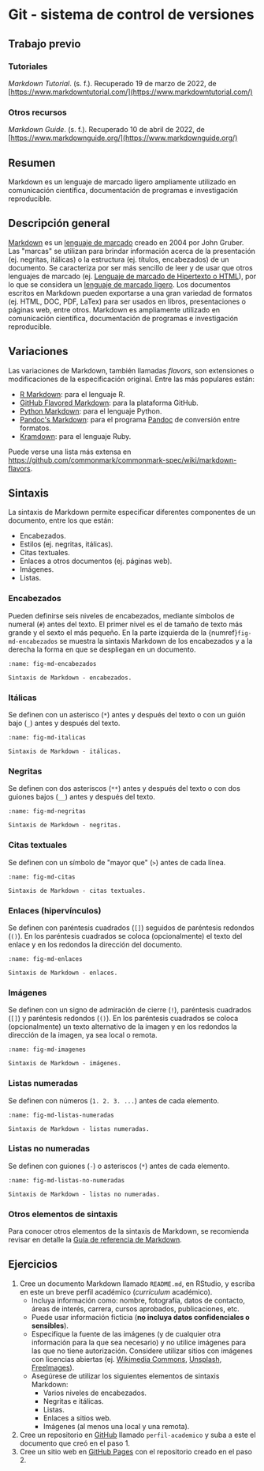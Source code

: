 # Git - sistema de control de versiones


## Trabajo previo

### Tutoriales
*Markdown Tutorial*. (s. f.). Recuperado 19 de marzo de 2022, de [https://www.markdowntutorial.com/](https://www.markdowntutorial.com/)

### Otros recursos
*Markdown Guide*. (s. f.). Recuperado 10 de abril de 2022, de [https://www.markdownguide.org/](https://www.markdownguide.org/)


## Resumen
Markdown es un lenguaje de marcado ligero ampliamente utilizado en comunicación científica, documentación de programas e investigación reproducible.


## Descripción general
[Markdown](https://daringfireball.net/projects/markdown/) es un [lenguaje de marcado](https://es.wikipedia.org/wiki/Lenguaje_de_marcado) creado en 2004 por John Gruber. Las "marcas" se utilizan para brindar información acerca de la presentación (ej. negritas, itálicas) o la estructura (ej. títulos, encabezados) de un documento. Se caracteriza por ser más sencillo de leer y de usar que otros lenguajes de marcado (ej. [Lenguaje de marcado de Hipertexto o HTML](https://es.wikipedia.org/wiki/HTML)), por lo que se considera un [lenguaje de marcado ligero](https://es.wikipedia.org/wiki/Lenguaje_de_marcas_ligero). Los documentos escritos en Markdown pueden exportarse a una gran variedad de formatos (ej. HTML, DOC, PDF, LaTex) para ser usados en libros, presentaciones o páginas web, entre otros. Markdown es ampliamente utilizado en comunicación científica, documentación de programas e investigación reproducible.


## Variaciones
Las variaciones de Markdown, también llamadas *flavors*, son extensiones o modificaciones de la especificación original. Entre las más populares están:

- [R Markdown](https://rmarkdown.rstudio.com/): para el lenguaje R.
- [GitHub Flavored Markdown](https://help.github.com/en/github/writing-on-github): para la plataforma GitHub.
- [Python Markdown](https://github.com/Python-Markdown/markdown): para el lenguaje Python.
- [Pandoc's Markdown](https://pandoc.org/MANUAL.html#pandocs-markdown): para el programa [Pandoc](https://pandoc.org/) de conversión entre formatos.
- [Kramdown](https://kramdown.gettalong.org/quickref.html): para el lenguaje Ruby.

Puede verse una lista más extensa en <https://github.com/commonmark/commonmark-spec/wiki/markdown-flavors>.


## Sintaxis
La sintaxis de Markdown permite especificar diferentes componentes de un documento, entre los que están:

-   Encabezados.
-   Estilos (ej. negritas, itálicas).
-   Citas textuales.
-   Enlaces a otros documentos (ej. páginas web).
-   Imágenes.
-   Listas.

### Encabezados
Pueden definirse seis niveles de encabezados, mediante símbolos de numeral (`#`) antes del texto. El primer nivel es el de tamaño de texto más grande y el sexto el más pequeño. En la parte izquierda de la {numref}`fig-md-encabezados` se muestra la sintaxis Markdown de los encabezados y a la derecha la forma en que se despliegan en un documento.

```{figure} img/md-encabezados.png
:name: fig-md-encabezados

Sintaxis de Markdown - encabezados.
```

### Itálicas
Se definen con un asterisco (`*`) antes y después del texto o con un guión bajo (`_`) antes y después del texto.

```{figure} img/md-italica.png
:name: fig-md-italicas

Sintaxis de Markdown - itálicas.
```

### Negritas
Se definen con dos asteriscos (`**`) antes y después del texto o con dos guiones bajos (`__`) antes y después del texto.

```{figure} img/md-negrita.png
:name: fig-md-negritas

Sintaxis de Markdown - negritas.
```

### Citas textuales
Se definen con un símbolo de "mayor que" (`>`) antes de cada línea.

```{figure} img/md-cita.png
:name: fig-md-citas

Sintaxis de Markdown - citas textuales.
```

### Enlaces (hipervínculos)
Se definen con paréntesis cuadrados (`[]`) seguidos de paréntesis redondos (`()`). En los paréntesis cuadrados se coloca (opcionalmente) el texto del enlace y en los redondos la dirección del documento.

```{figure} img/md-enlace.png
:name: fig-md-enlaces

Sintaxis de Markdown - enlaces.
```

### Imágenes
Se definen con un signo de admiración de cierre (`!`), paréntesis cuadrados (`[]`) y paréntesis redondos (`()`). En los paréntesis cuadrados se coloca (opcionalmente) un texto alternativo de la imagen y en los redondos la dirección de la imagen, ya sea local o remota.

```{figure} img/md-imagen.png
:name: fig-md-imagenes

Sintaxis de Markdown - imágenes.
```

### Listas numeradas
Se definen con números (`1. 2. 3. ...`) antes de cada elemento.

```{figure} img/md-lista-numerada.png
:name: fig-md-listas-numeradas

Sintaxis de Markdown - listas numeradas.
```

### Listas no numeradas
Se definen con guiones (`-`) o asteriscos (`*`) antes de cada elemento.

```{figure} img/md-lista-no-numerada.png
:name: fig-md-listas-no-numeradas

Sintaxis de Markdown - listas no numeradas.
```

### Otros elementos de sintaxis
Para conocer otros elementos de la sintaxis de Markdown, se recomienda revisar en detalle la [Guía de referencia de Markdown](https://www.markdownguide.org/).


## Ejercicios
1. Cree un documento Markdown llamado `README.md`, en RStudio, y escriba en este un breve perfil académico (*curriculum* académico).
    - Incluya información como: nombre, fotografía, datos de contacto, áreas de interés, carrera, cursos aprobados, publicaciones, etc.
    - Puede usar información ficticia (**no incluya datos confidenciales o sensibles**).
    - Especifique la fuente de las imágenes (y de cualquier otra información para la que sea necesario) y no utilice imágenes para las que no tiene autorización. Considere utilizar sitios con imágenes con licencias abiertas (ej. [Wikimedia Commons](https://commons.wikimedia.org/), [Unsplash](https://unsplash.com/), [FreeImages](https://www.freeimages.com/)).
    - Asegúrese de utilizar los siguientes elementos de sintaxis Markdown:
        - Varios niveles de encabezados.
        - Negritas e itálicas.
        - Listas.
        - Enlaces a sitios web.
        - Imágenes (al menos una local y una remota).
2. Cree un repositorio en [GitHub](https://github.com/) llamado `perfil-academico` y suba a este el documento que creó en el paso 1.
3. Cree un sitio web en [GitHub Pages](https://pages.github.com/) con el repositorio creado en el paso 2.
